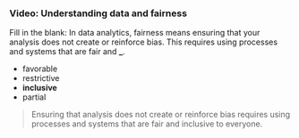 ### Video: Understanding data and fairness

Fill in the blank: In data analytics, fairness means ensuring that your analysis does not create or reinforce bias. This requires using processes and systems that are fair and **\_**.

- favorable
- restrictive
- **inclusive**
- partial

> Ensuring that analysis does not create or reinforce bias requires using processes and systems that are fair and inclusive to everyone.
